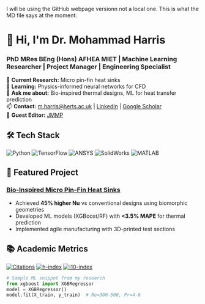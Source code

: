 I will be using the GitHub webpage versionn not a local one. This is what the MD file says at the moment: 

# 👋 Hi, I'm Dr. Mohammad Harris 
### PhD MRes BEng (Hons) AFHEA MIET | Machine Learning Researcher | Project Manager | Engineering Specialist

🔭 **Current Research:** Micro pin-fin heat sinks   
🌱 **Learning:** Physics-informed neural networks for CFD  
💬 **Ask me about:** Bio-inspired thermal designs, ML for heat transfer prediction  
📫 **Contact:** m.harris@herts.ac.uk | [LinkedIn](https://www.linkedin.com/in/mharris07/) | [Google Scholar](https://scholar.google.com/citations?user=TudprTUAAAAJ&hl=en)  
🌱 **Guest Editor:** [JMMP](https://www.mdpi.com/journal/jmmp/special_issues/A8VT14V8C8)

## 🛠️ Tech Stack

![Python](https://img.shields.io/badge/Python-3776AB?logo=python&logoColor=white)
![TensorFlow](https://img.shields.io/badge/TensorFlow-FF6F00?logo=tensorflow&logoColor=white)
![ANSYS](https://img.shields.io/badge/ANSYS-FFB71B?logo=ansys&logoColor=black)
![SolidWorks](https://img.shields.io/badge/SolidWorks-DA1D25?logo=dassaultsystemes&logoColor=white)
![MATLAB](https://img.shields.io/badge/MATLAB-0076A8?logo=mathworks&logoColor=white)

## 🔬 Featured Project
### [Bio-Inspired Micro Pin-Fin Heat Sinks](https://doi.org/10.1016/j.ijheatmasstransfer.2024.126581)
- Achieved **45% higher Nu** vs conventional designs using biomorphic geometries
- Developed ML models (XGBoost/RF) with **<3.5% MAPE** for thermal prediction
- Implemented agile manufacturing with 3D-printed test sections

## 📚 Academic Metrics
[![Citations](https://img.shields.io/badge/Citations-XXXX-blue?logo=googlescholar&logoColor=white)](https://scholar.google.com/citations?user=TudprTUAAAAJ&hl=en)
[![h-index](https://img.shields.io/badge/h--index-XX-orange)](https://scholar.google.com/citations?user=TudprTUAAAAJ&hl=en)
[![i10-index](https://img.shields.io/badge/i10--index-XX-green)](https://scholar.google.com/citations?user=TudprTUAAAAJ&hl=en)

```python
# Sample ML snippet from my research
from xgboost import XGBRegressor
model = XGBRegressor()
model.fit(X_train, y_train)  # Re=300-500, Pr=4-6
